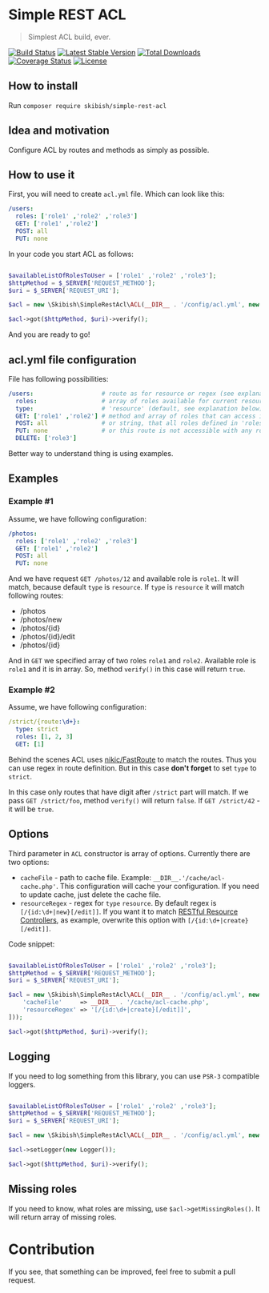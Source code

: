 # Simple REST ACL
> Simplest ACL build, ever.

[![Build Status](https://travis-ci.org/skibish/simple-rest-acl.svg)](https://travis-ci.org/skibish/simple-rest-acl)
[![Latest Stable Version](https://poser.pugx.org/skibish/simple-rest-acl/v/stable.svg)](https://packagist.org/packages/skibish/simple-rest-acl)
[![Total Downloads](https://poser.pugx.org/skibish/simple-rest-acl/downloads.svg)](https://packagist.org/packages/skibish/simple-rest-acl)
[![Coverage Status](https://coveralls.io/repos/skibish/simple-rest-acl/badge.svg)](https://coveralls.io/r/skibish/simple-rest-acl)
[![License](https://poser.pugx.org/skibish/simple-rest-acl/license.svg)](https://packagist.org/packages/skibish/simple-rest-acl)

## How to install

Run `composer require skibish/simple-rest-acl`

## Idea and motivation

Configure ACL by routes and methods as simply as possible.

## How to use it

First, you will need to create `acl.yml` file. Which can look like this:

```yml
/users:
  roles: ['role1' ,'role2' ,'role3']
  GET: ['role1' ,'role2']
  POST: all
  PUT: none
```

In your code you start ACL as follows:

```php

$availableListOfRolesToUser = ['role1' ,'role2' ,'role3'];
$httpMethod = $_SERVER['REQUEST_METHOD'];
$uri = $_SERVER['REQUEST_URI'];

$acl = new \Skibish\SimpleRestAcl\ACL(__DIR__ . '/config/acl.yml', new \Skibish\SimpleRestAcl\Validator($availableListOfRolesToUser));

$acl->got($httpMethod, $uri)->verify();
```

And you are ready to go!

## acl.yml file configuration

File has following possibilities:

```yml
/users:                   # route as for resource or regex (see explanation below).
  roles:                  # array of roles available for current resource or 'public' string (mandatory).
  type:                   # 'resource' (default, see explanation below) or 'strict' string. If strict is set - only if route is matched it will check methods.
  GET: ['role1' ,'role2'] # method and array of roles that can access it
  POST: all               # or string, that all roles defined in 'roles' will apply for current method
  PUT: none               # or this route is not accessible with any role by current method
  DELETE: ['role3'] 
```

Better way to understand thing is using examples. 

## Examples

### Example #1
Assume, we have following configuration:
```yml
/photos:
  roles: ['role1' ,'role2' ,'role3']
  GET: ['role1' ,'role2']
  POST: all
  PUT: none
```

And we have request `GET /photos/12` and available role is `role1`. It will match, because default `type` is `resource`. If `type` is `resource` it will match following routes:
- /photos
- /photos/new
- /photos/{id}
- /photos/{id}/edit
- /photos/{id}

And in `GET` we specified array of two roles `role1` and `role2`. Available role is `role1` and it is in array. So, method `verify()` in this case will return `true`.

### Example #2
Assume, we have following configuration:
```yml
/strict/{route:\d+}:
  type: strict
  roles: [1, 2, 3]
  GET: [1]
```

Behind the scenes ACL uses [nikic/FastRoute](http://github.com/nikic/FastRoute) to match the routes. Thus you can use regex in route definition. But in this case **don't forget** to set `type` to `strict`.

In this case only routes that have digit after `/strict` part will match. If we pass `GET /strict/foo`, method `verify()` will return `false`. If `GET /strict/42` - it will be `true`.

## Options

Third parameter in `ACL` constructor is array of options. Currently there are two options:

- `cacheFile` - path to cache file. Example: `__DIR__.'/cache/acl-cache.php'`. This configuration will cache your configuration. If you need to update cache, just delete the cache file.
- `resourceRegex` - regex for `type` `resource`. By default regex is `[/{id:\d+|new}[/edit]]`. If you want it to match [RESTful Resource Controllers](https://laravel.com/docs/5.1/controllers#restful-resource-controllers), as example, overwrite this option with `[/{id:\d+|create}[/edit]]`.

Code snippet:

```php

$availableListOfRolesToUser = ['role1' ,'role2' ,'role3'];
$httpMethod = $_SERVER['REQUEST_METHOD'];
$uri = $_SERVER['REQUEST_URI'];

$acl = new \Skibish\SimpleRestAcl\ACL(__DIR__ . '/config/acl.yml', new \Skibish\SimpleRestAcl\Validator($availableListOfRolesToUser, [
    'cacheFile'     => __DIR__ . '/cache/acl-cache.php',
    'resourceRegex' => '[/{id:\d+|create}[/edit]]',
]));

$acl->got($httpMethod, $uri)->verify();
```

## Logging

If you need to log something from this library, you can use `PSR-3` compatible loggers.

```php

$availableListOfRolesToUser = ['role1' ,'role2' ,'role3'];
$httpMethod = $_SERVER['REQUEST_METHOD'];
$uri = $_SERVER['REQUEST_URI'];

$acl = new \Skibish\SimpleRestAcl\ACL(__DIR__ . '/config/acl.yml', new \Skibish\SimpleRestAcl\Validator($availableListOfRolesToUser));

$acl->setLogger(new Logger());

$acl->got($httpMethod, $uri)->verify();
```

## Missing roles

If you need to know, what roles are missing, use `$acl->getMissingRoles()`. It will return array of missing roles.

# Contribution

If you see, that something can be improved, feel free to submit a pull request.
